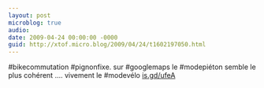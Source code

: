 ```yaml
---
layout: post
microblog: true
audio: 
date: 2009-04-24 00:00:00 -0000
guid: http://xtof.micro.blog/2009/04/24/t1602197050.html
---
```

#bikecommutation #pignonfixe. sur #googlemaps le #modepiéton semble le plus cohérent .... vivement le #modevélo  [is.gd/ufeA](http://is.gd/ufeA)
